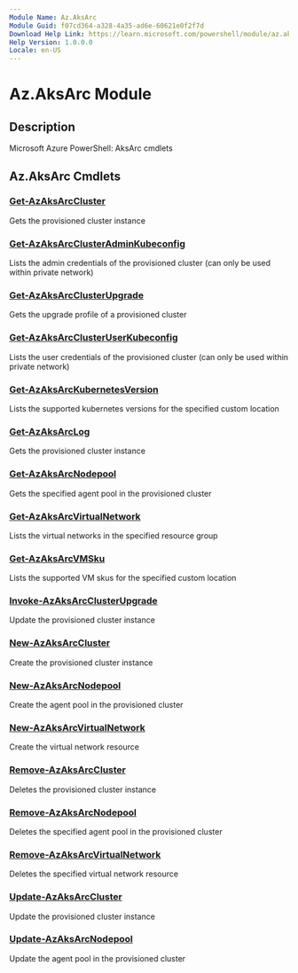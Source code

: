 ```yaml
---
Module Name: Az.AksArc
Module Guid: f07cd364-a328-4a35-ad6e-60621e0f2f7d
Download Help Link: https://learn.microsoft.com/powershell/module/az.aksarc
Help Version: 1.0.0.0
Locale: en-US
---
```


# Az.AksArc Module
## Description
Microsoft Azure PowerShell: AksArc cmdlets

## Az.AksArc Cmdlets
### [Get-AzAksArcCluster](Get-AzAksArcCluster.md)
Gets the provisioned cluster instance

### [Get-AzAksArcClusterAdminKubeconfig](Get-AzAksArcClusterAdminKubeconfig.md)
Lists the admin credentials of the provisioned cluster (can only be used within private network)

### [Get-AzAksArcClusterUpgrade](Get-AzAksArcClusterUpgrade.md)
Gets the upgrade profile of a provisioned cluster

### [Get-AzAksArcClusterUserKubeconfig](Get-AzAksArcClusterUserKubeconfig.md)
Lists the user credentials of the provisioned cluster (can only be used within private network)

### [Get-AzAksArcKubernetesVersion](Get-AzAksArcKubernetesVersion.md)
Lists the supported kubernetes versions for the specified custom location

### [Get-AzAksArcLog](Get-AzAksArcLog.md)
Gets the provisioned cluster instance

### [Get-AzAksArcNodepool](Get-AzAksArcNodepool.md)
Gets the specified agent pool in the provisioned cluster

### [Get-AzAksArcVirtualNetwork](Get-AzAksArcVirtualNetwork.md)
Lists the virtual networks in the specified resource group

### [Get-AzAksArcVMSku](Get-AzAksArcVMSku.md)
Lists the supported VM skus for the specified custom location

### [Invoke-AzAksArcClusterUpgrade](Invoke-AzAksArcClusterUpgrade.md)
Update the provisioned cluster instance

### [New-AzAksArcCluster](New-AzAksArcCluster.md)
Create the provisioned cluster instance

### [New-AzAksArcNodepool](New-AzAksArcNodepool.md)
Create the agent pool in the provisioned cluster

### [New-AzAksArcVirtualNetwork](New-AzAksArcVirtualNetwork.md)
Create the virtual network resource

### [Remove-AzAksArcCluster](Remove-AzAksArcCluster.md)
Deletes the provisioned cluster instance

### [Remove-AzAksArcNodepool](Remove-AzAksArcNodepool.md)
Deletes the specified agent pool in the provisioned cluster

### [Remove-AzAksArcVirtualNetwork](Remove-AzAksArcVirtualNetwork.md)
Deletes the specified virtual network resource

### [Update-AzAksArcCluster](Update-AzAksArcCluster.md)
Update the provisioned cluster instance

### [Update-AzAksArcNodepool](Update-AzAksArcNodepool.md)
Update the agent pool in the provisioned cluster

